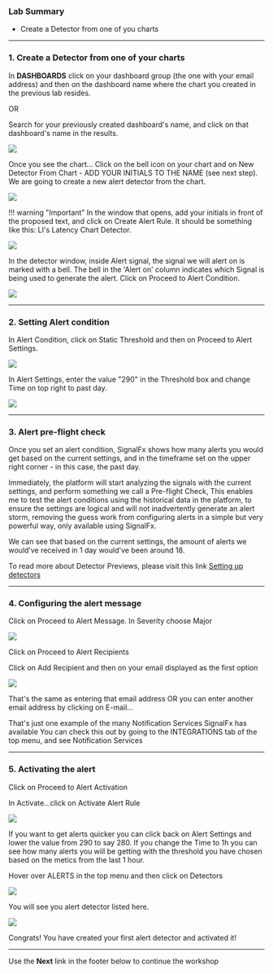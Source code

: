 ### Lab Summary

* Create a Detector from one of you charts

---

### 1. Create a Detector from one of your charts

In **DASHBOARDS** click on your dashboard group (the one with your email address) and then on the dashboard name where the chart you created in the previous lab resides.

OR

Search for your previously created dashboard's name, and click on that dashboard's name in the results.

![](../images/module2/M1-l2-1.png)

Once you see the chart...
Click on the bell icon  on your chart and on New Detector From Chart - ADD YOUR INITIALS TO THE NAME (see next step).
We are going to create a new alert detector from the chart.

![](../images/module2/M1-l2-2.png)

!!! warning "Important"
    In the window that opens, add your initials in front of the proposed text, and click on Create Alert Rule.
    It should be something like this: LI's Latency Chart Detector.

![](../images/module2/M1-l2-3.png)

In the detector window, inside Alert signal, the signal we will alert on is marked with a bell.
The bell in the 'Alert on' column indicates which Signal is being used to generate the alert. Click on Proceed to Alert Condition.

![](../images/module2/M1-l2-4.png)

---

### 2. Setting Alert condition

In Alert Condition, click on Static Threshold and then on Proceed to Alert Settings.

![](../images/module2/M1-l2-5.png)

In Alert Settings, enter the value "290" in the Threshold box and change Time on top right to past day.

![](../images/module2/M1-l2-6.png)

---

### 3. Alert pre-flight check

Once you set an alert condition, SignalFx shows how many alerts you would get based on the current settings, and in the timeframe set on the upper right corner - in this case, the past day.

Immediately, the platform will start analyzing the signals with the current settings, and perform something we call a Pre-flight Check, This enables me to test the alert conditions using the historical data in the platform, to ensure the settings are logical and will not inadvertently generate an alert storm, removing the guess work from configuring alerts in a simple but very powerful way, only available using SignalFx.

We can see that based on the current settings, the amount of alerts we would’ve received in 1 day would've been around 18.

To read more about Detector Previews, please visit this link
[Setting up detectors](https://docs.signalfx.com/en/latest/detect-alert/set-up-detectors.html#previewing-the-results-of-a-detector)

---

### 4. Configuring the alert message

Click on Proceed to Alert Message. In Severity choose Major

![](../images/module2/M1-l2-7.png)

Click on Proceed to Alert Recipients

Click on Add Recipient and then on your email displayed as the first option

![](../images/module2/M1-l2-8.png)

That's the same as entering that email address
OR you can enter another email address by clicking on E-mail...

That's just one example of the many Notification Services SignalFx has available
You can check this out by going to the INTEGRATIONS tab of the top menu, and see Notification Services

---

### 5. Activating the alert

Click on Proceed to Alert Activation

In Activate...click on Activate Alert Rule

![](../images/module2/M1-l2-9.png)

If you want to get alerts quicker you can click back on Alert Settings and lower the value from 290 to say 280.
If you change the Time to 1h you can see how many alerts you will be getting with the threshold you have chosen based on the metics from the last 1 hour.

Hover over ALERTS in the top menu and then click on Detectors

![](../images/module2/M1-l2-10.png)

You will see you alert detector listed here.

![](../images/module2/M1-l2-11.png)

Congrats! You have created your first alert detector and activated it!

---

Use the **Next** link in the footer below to continue the workshop
